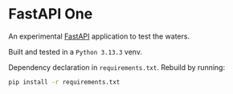 # FastAPI One

An experimental [FastAPI](https://fastapi.tiangolo.com/) application to test
the waters.

Built and tested in a `Python 3.13.3` venv.

Dependency declaration in `requirements.txt`. Rebuild by running:

```bash
pip install -r requirements.txt
```

